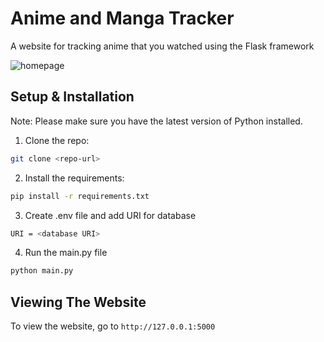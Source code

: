 # Anime and Manga Tracker
A website for tracking anime that you watched using the Flask framework

![homepage](https://github.com/rtorc777/anime-tracker-flask/assets/133179555/4cfac79b-ba57-4d98-a147-ce43066b0b3d)

## Setup & Installation

Note: Please make sure you have the latest version of Python installed.

1) Clone the repo:
```bash
git clone <repo-url>
```

2) Install the requirements:
```bash
pip install -r requirements.txt
```

3) Create .env file and add URI for database
```bash
URI = <database URI>
```

4) Run the main.py file
```bash
python main.py
```

## Viewing The Website

To view the website, go to `http://127.0.0.1:5000`
